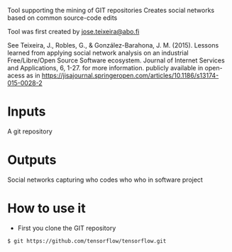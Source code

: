 Tool supporting the mining of GIT repositories
Creates social networks based on common source-code edits

Tool was first created by jose.teixeira@abo.fi


See Teixeira, J., Robles, G., & González-Barahona, J. M. (2015). Lessons learned from applying social network analysis on an industrial Free/Libre/Open Source Software ecosystem. Journal of Internet Services and Applications, 6, 1-27. for more information. 
publicly available in open-acess as in  https://jisajournal.springeropen.com/articles/10.1186/s13174-015-0028-2


# Inputs #

A git repository


# Outputs #
Social networks capturing who codes who who in software project 


# How to use it  #

- First you clone the GIT repository

`$ git https://github.com/tensorflow/tensorflow.git`



